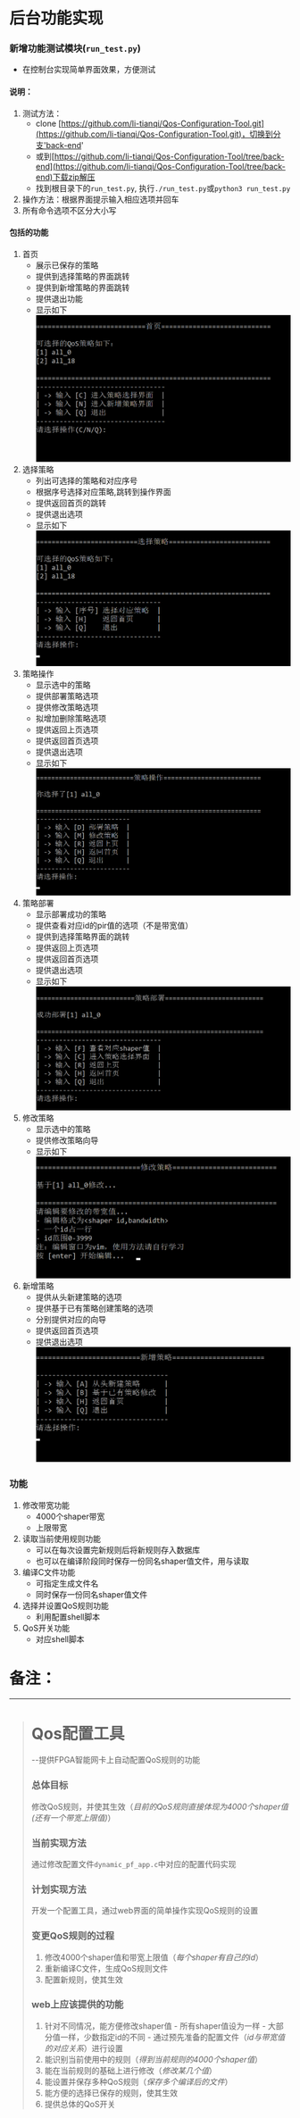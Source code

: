 # 后台功能实现

### 新增功能测试模块(`run_test.py`)
- 在控制台实现简单界面效果，方便测试  

#### 说明：
1. 测试方法：  
	- clone [https://github.com/li-tianqi/Qos-Configuration-Tool.git](https://github.com/li-tianqi/Qos-Configuration-Tool.git)，切换到分支'back-end'
	- 或到[https://github.com/li-tianqi/Qos-Configuration-Tool/tree/back-end](https://github.com/li-tianqi/Qos-Configuration-Tool/tree/back-end)下载zip解压
	- 找到根目录下的`run_test.py`, 执行`./run_test.py`或`python3 run_test.py`
2. 操作方法：根据界面提示输入相应选项并回车
3. 所有命令选项不区分大小写


#### 包括的功能
1. 首页
	- 展示已保存的策略
	- 提供到选择策略的界面跳转
	- 提供到新增策略的界面跳转
	- 提供退出功能
	- 显示如下
![](images/home.png)
2. 选择策略
	- 列出可选择的策略和对应序号
	- 根据序号选择对应策略,跳转到操作界面
	- 提供返回首页的跳转
	- 提供退出选项
	- 显示如下
![](images/choose.png)
3. 策略操作
	- 显示选中的策略
	- 提供部署策略选项
	- 提供修改策略选项
	- 拟增加删除策略选项
	- 提供返回上页选项
	- 提供返回首页选项
	- 提供退出选项
	- 显示如下
![](images/operate.png)
4. 策略部署
	- 显示部署成功的策略
	- 提供查看对应id的pir值的选项（不是带宽值）
	- 提供到选择策略界面的跳转
	- 提供返回上页选项
	- 提供返回首页选项
	- 提供退出选项
	- 显示如下
![](images/deploy.png)
5. 修改策略
	- 显示选中的策略
	- 提供修改策略向导
	- 显示如下
![](images/modify.png)
6. 新增策略
	- 提供从头新建策略的选项
	- 提供基于已有策略创建策略的选项
	- 分别提供对应的向导
	- 提供返回首页选项
	- 提供退出选项
![](images/new.png)



### 功能
1. 修改带宽功能
	- 4000个shaper带宽
	- 上限带宽
2. 读取当前使用规则功能
	- 可以在每次设置完新规则后将新规则存入数据库
	- 也可以在编译阶段同时保存一份同名shaper值文件，用与读取
3. 编译C文件功能
	- 可指定生成文件名
	- 同时保存一份同名shaper值文件
4. 选择并设置QoS规则功能
	- 利用配置shell脚本
5. QoS开关功能
	- 对应shell脚本
	
  
  
# 备注：
---
> # Qos配置工具
> --提供FPGA智能网卡上自动配置QoS规则的功能  
> 
> ### 总体目标
> 修改QoS规则，并使其生效（*目前的QoS规则直接体现为4000个shaper值(还有一个带宽上限值)*）
> 
> ### 当前实现方法
> 通过修改配置文件`dynamic_pf_app.c`中对应的配置代码实现  
> 
> ### 计划实现方法
> 开发一个配置工具，通过web界面的简单操作实现QoS规则的设置
> 
> ### 变更QoS规则的过程
> 1. 修改4000个shaper值和带宽上限值（*每个shaper有自己的id*）
> 2. 重新编译C文件，生成QoS规则文件
> 3. 配置新规则，使其生效
> 
> ### web上应该提供的功能
> 1. 针对不同情况，能方便修改shaper值
	- 所有shaper值设为一样
	- 大部分值一样，少数指定id的不同
	- 通过预先准备的配置文件（*id与带宽值的对应关系*）进行设置
> 2. 能识别当前使用中的规则（*得到当前规则的4000个shaper值*）
> 3. 能在当前规则的基础上进行修改（*修改某几个值*）
> 4. 能设置并保存多种QoS规则（*保存多个编译后的文件*）
> 5. 能方便的选择已保存的规则，使其生效
> 6. 提供总体的QoS开关
